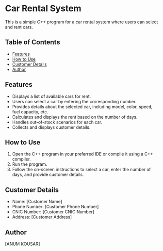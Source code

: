 # Car Rental System

This is a simple C++ program for a car rental system where users can select and rent cars.

## Table of Contents
- [Features](#features)
- [How to Use](#how-to-use)
- [Customer Details](#customer-details)
- [Author](#author)

## Features

- Displays a list of available cars for rent.
- Users can select a car by entering the corresponding number.
- Provides details about the selected car, including model, color, speed, fuel capacity, etc.
- Calculates and displays the rent based on the number of days.
- Handles out-of-stock scenarios for each car.
- Collects and displays customer details.

## How to Use

1. Open the C++ program in your preferred IDE or compile it using a C++ compiler.
2. Run the program.
3. Follow the on-screen instructions to select a car, enter the number of days, and provide customer details.

## Customer Details

- Name: [Customer Name]
- Phone Number: [Customer Phone Number]
- CNIC Number: [Customer CNIC Number]
- Address: [Customer Address]

## Author

[ANUM KOUSAR]

